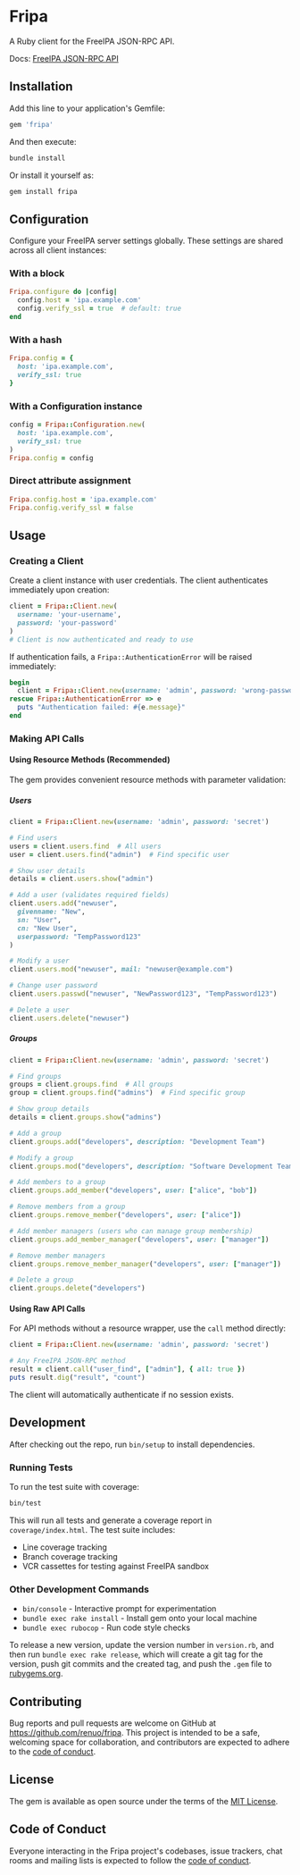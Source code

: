 # Fripa

A Ruby client for the FreeIPA JSON-RPC API.

Docs: [FreeIPA JSON-RPC API](https://freeipa.readthedocs.io/en/latest/api/json-rpc.html)

## Installation

Add this line to your application's Gemfile:

```ruby
gem 'fripa'
```

And then execute:

```bash
bundle install
```

Or install it yourself as:

```bash
gem install fripa
```

## Configuration

Configure your FreeIPA server settings globally. These settings are shared across all client instances:

### With a block

```ruby
Fripa.configure do |config|
  config.host = 'ipa.example.com'
  config.verify_ssl = true  # default: true
end
```

### With a hash

```ruby
Fripa.config = {
  host: 'ipa.example.com',
  verify_ssl: true
}
```

### With a Configuration instance

```ruby
config = Fripa::Configuration.new(
  host: 'ipa.example.com',
  verify_ssl: true
)
Fripa.config = config
```

### Direct attribute assignment

```ruby
Fripa.config.host = 'ipa.example.com'
Fripa.config.verify_ssl = false
```

## Usage

### Creating a Client

Create a client instance with user credentials. The client authenticates immediately upon creation:

```ruby
client = Fripa::Client.new(
  username: 'your-username',
  password: 'your-password'
)
# Client is now authenticated and ready to use
```

If authentication fails, a `Fripa::AuthenticationError` will be raised immediately:

```ruby
begin
  client = Fripa::Client.new(username: 'admin', password: 'wrong-password')
rescue Fripa::AuthenticationError => e
  puts "Authentication failed: #{e.message}"
end
```

### Making API Calls

#### Using Resource Methods (Recommended)

The gem provides convenient resource methods with parameter validation:

##### Users

```ruby
client = Fripa::Client.new(username: 'admin', password: 'secret')

# Find users
users = client.users.find  # All users
user = client.users.find("admin")  # Find specific user

# Show user details
details = client.users.show("admin")

# Add a user (validates required fields)
client.users.add("newuser",
  givenname: "New",
  sn: "User",
  cn: "New User",
  userpassword: "TempPassword123"
)

# Modify a user
client.users.mod("newuser", mail: "newuser@example.com")

# Change user password
client.users.passwd("newuser", "NewPassword123", "TempPassword123")

# Delete a user
client.users.delete("newuser")
```

##### Groups

```ruby
client = Fripa::Client.new(username: 'admin', password: 'secret')

# Find groups
groups = client.groups.find  # All groups
group = client.groups.find("admins")  # Find specific group

# Show group details
details = client.groups.show("admins")

# Add a group
client.groups.add("developers", description: "Development Team")

# Modify a group
client.groups.mod("developers", description: "Software Development Team")

# Add members to a group
client.groups.add_member("developers", user: ["alice", "bob"])

# Remove members from a group
client.groups.remove_member("developers", user: ["alice"])

# Add member managers (users who can manage group membership)
client.groups.add_member_manager("developers", user: ["manager"])

# Remove member managers
client.groups.remove_member_manager("developers", user: ["manager"])

# Delete a group
client.groups.delete("developers")
```

#### Using Raw API Calls

For API methods without a resource wrapper, use the `call` method directly:

```ruby
client = Fripa::Client.new(username: 'admin', password: 'secret')

# Any FreeIPA JSON-RPC method
result = client.call("user_find", ["admin"], { all: true })
puts result.dig("result", "count")
```

The client will automatically authenticate if no session exists.

## Development

After checking out the repo, run `bin/setup` to install dependencies.

### Running Tests

To run the test suite with coverage:

```bash
bin/test
```

This will run all tests and generate a coverage report in `coverage/index.html`. The test suite includes:
- Line coverage tracking
- Branch coverage tracking
- VCR cassettes for testing against FreeIPA sandbox

### Other Development Commands

- `bin/console` - Interactive prompt for experimentation
- `bundle exec rake install` - Install gem onto your local machine
- `bundle exec rubocop` - Run code style checks

To release a new version, update the version number in `version.rb`, and then run `bundle exec rake release`, which will create a git tag for the version, push git commits and the created tag, and push the `.gem` file to [rubygems.org](https://rubygems.org).

## Contributing

Bug reports and pull requests are welcome on GitHub at https://github.com/renuo/fripa. This project is intended to be a safe, welcoming space for collaboration, and contributors are expected to adhere to the [code of conduct](https://github.com/renuo/fripa/blob/main/CODE_OF_CONDUCT.md).

## License

The gem is available as open source under the terms of the [MIT License](https://opensource.org/licenses/MIT).

## Code of Conduct

Everyone interacting in the Fripa project's codebases, issue trackers, chat rooms and mailing lists is expected to follow the [code of conduct](https://github.com/renuo/fripa/blob/main/CODE_OF_CONDUCT.md).
